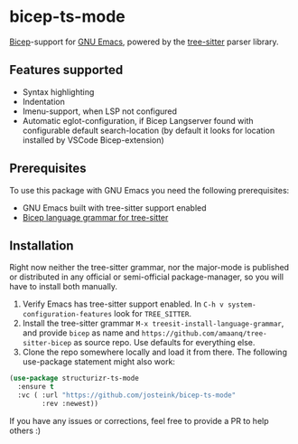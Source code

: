 # bicep-ts-mode

[Bicep](https://github.com/Azure/bicep)-support for [GNU
Emacs](https://www.gnu.org/software/emacs/), powered by the
[tree-sitter](https://tree-sitter.github.io/tree-sitter/) parser library.

## Features supported

- Syntax highlighting
- Indentation
- Imenu-support, when LSP not configured
- Automatic eglot-configuration, if Bicep Langserver found with
  configurable default search-location (by default it looks for
  location installed by VSCode Bicep-extension)

## Prerequisites

To use this package with GNU Emacs you need the following
prerequisites:

- GNU Emacs built with tree-sitter support enabled
- [Bicep language grammar for tree-sitter](https://github.com/amaanq/tree-sitter-bicep)

## Installation

Right now neither the tree-sitter grammar, nor the major-mode is
published or distributed in any official or semi-official
package-manager, so you will have to install both manually.

1. Verify Emacs has tree-sitter support enabled. In `C-h v
   system-configuration-features` look for `TREE_SITTER`.
2. Install the tree-sitter grammar `M-x
   treesit-install-language-grammar`, and provide `bicep` as
   name and `https://github.com/amaanq/tree-sitter-bicep` as
   source repo. Use defaults for everything else.
3. Clone the repo somewhere locally and load it from there. The
   following use-package statement might also work:

```lisp
(use-package structurizr-ts-mode
  :ensure t
  :vc ( :url "https://github.com/josteink/bicep-ts-mode"
        :rev :newest))
```

If you have any issues or corrections, feel free to provide a PR to
help others :)

